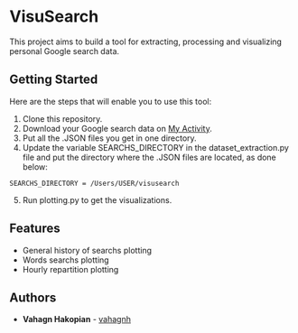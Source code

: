 # VisuSearch
This project aims to build a tool for extracting, processing and visualizing personal Google search data.

## Getting Started

Here are the steps that will enable you to use this tool:

1. Clone this repository.
2. Download your Google search data on [My Activity](https://myactivity.google.com).
3. Put all the .JSON files you get in one directory.
4. Update the variable SEARCHS_DIRECTORY in the dataset_extraction.py file and put the directory where the .JSON files are located, as done below:
```
SEARCHS_DIRECTORY = /Users/USER/visusearch 
``` 
5. Run plotting.py to get the visualizations.

## Features

* General history of searchs plotting
* Words searchs plotting
* Hourly repartition plotting

## Authors

* **Vahagn Hakopian** - [vahagnh](https://github.com/vahagnh)
